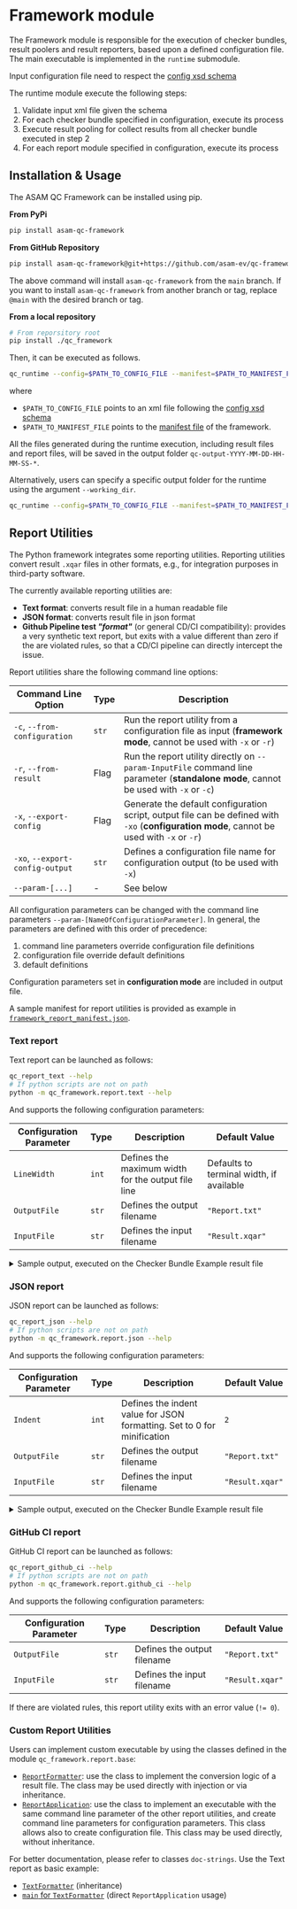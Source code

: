 # Framework module

The Framework module is responsible for the execution of checker bundles, result poolers and result reporters, based 
upon a defined configuration file. The main executable is implemented in the `runtime` submodule.

Input configuration file need to respect the [config xsd schema](../doc/schema/config_format.xsd)

The runtime module execute the following steps:

1. Validate input xml file given the schema
2. For each checker bundle specified in configuration, execute its process
3. Execute result pooling for collect results from all checker bundle executed in step 2
4. For each report module specified in configuration, execute its process

## Installation & Usage

The ASAM QC Framework can be installed using pip.

**From PyPi**

```bash
pip install asam-qc-framework
```

**From GitHub Repository**

```bash
pip install asam-qc-framework@git+https://github.com/asam-ev/qc-framework@main#subdirectory=qc_framework
```

The above command will install `asam-qc-framework` from the `main` branch. If you want to install `asam-qc-framework` from another branch or tag, replace `@main` with the desired branch or tag.

**From a local repository**

```bash
# From reporsitory root
pip install ./qc_framework
```

Then, it can be executed as follows.

```bash
qc_runtime --config=$PATH_TO_CONFIG_FILE --manifest=$PATH_TO_MANIFEST_FILE
```

where

- `$PATH_TO_CONFIG_FILE` points to an xml file following the [config xsd schema](../doc/schema/config_format.xsd)
- `$PATH_TO_MANIFEST_FILE` points to the [manifest file](manifest_file.md) of the framework.

All the files generated during the runtime execution, including result files and report files, will be saved in the output folder `qc-output-YYYY-MM-DD-HH-MM-SS-*`.

Alternatively, users can specify a specific output folder for the runtime using the argument `--working_dir`.

```bash
qc_runtime --config=$PATH_TO_CONFIG_FILE --manifest=$PATH_TO_MANIFEST_FILE --working_dir=$PATH_TO_OUTPUT_FOLDER
```

## Report Utilities

The Python framework integrates some reporting utilities. Reporting utilities convert  result `.xqar` 
files in other formats, e.g., for integration purposes in third-party software.

The currently available reporting utilities are:

 - **Text format**: converts result file in a human readable file
 - **JSON format**: converts result file in json format
 - **Github Pipeline test _"format"_** (or general CD/CI compatibility): provides a very synthetic text report, 
   but exits with a value different than zero if the are violated rules, so that a CD/CI pipeline can directly 
   intercept the issue.

Report utilities share the following command line options:

| Command Line Option | Type | Description |
|---------------------|------|-------------|
| `-c`, `--from-configuration` | `str` | Run the report utility from a configuration file as input (**framework mode**, cannot be used with `-x` or `-r`) |
| `-r`, `--from-result` | Flag | Run the report utility directly on `--param-InputFile` command line parameter (**standalone mode**, cannot be used with `-x` or `-c`) |
| `-x`, `--export-config` | Flag | Generate the default configuration script, output file can be defined with `-xo` (**configuration mode**, cannot be used with `-x` or `-r`) |
| `-xo`, `--export-config-output` | `str` | Defines a configuration file name for configuration output (to be used with `-x`) |
| `--param-[...]` | - | See below |

All configuration parameters can be changed with the command line parameters 
`--param-[NameOfConfigurationParameter]`. In general, the parameters are defined with this order of precedence:

 1. command line parameters override configuration file definitions
 2. configuration file override default definitions
 3. default definitions

Configuration parameters set in **configuration mode** are included in output file.

A sample manifest for report utilities is provided as example in 
[`framework_report_manifest.json`](../../demo_pipeline/manifests/framework_report_manifest.json).

### Text report

Text report can be launched as follows:

```bash
qc_report_text --help
# If python scripts are not on path
python -m qc_framework.report.text --help
```

And supports the following configuration parameters:

| Configuration Parameter | Type | Description | Default Value |
|-------------------------|------|-------------|---------------|
| `LineWidth` | `int` | Defines the maximum width for the output file line | Defaults to terminal width, if available |
| `OutputFile` | `str` | Defines the output filename | `"Report.txt"` |
| `InputFile` | `str` | Defines the input filename | `"Result.xqar"` |

<details>
<summary>Sample output, executed on the Checker Bundle Example result file</summary>

```
ASAM QUALITY FRAMEWORK v1.0.0 - RESULT REPORT
====================================================================================================

BUNDLES
----------------------------------------------------------------------------------------------------

 -> DemoCheckerBundle @ version-undefined
    Description: 
    Summary: Found 4 issues
    Checkers: 
     -> [COMPLETED] exampleChecker
        Description: This is a description
        Summary: 
        Addressed Rules:
         -> asam.net:xodr:1.0.0:first_rule_name
        Issues:
           1. [INFORMATION] @ asam.net:xodr:1.0.0:first_rule_name
              Description: This is an information from the demo usecase

     -> [COMPLETED] exampleInertialChecker
        Description: This is a description of inertial checker
        Summary: 
        Addressed Rules:
         -> asam.net:xodr:1.0.0:second_rule_name
        Issues:
           1. [INFORMATION] @ asam.net:xodr:1.0.0:second_rule_name
              Description: This is an information from the demo usecase
              Locations:
               -> Inertial @ [1; 2; 3]: inertial position

     -> [COMPLETED] exampleMetadataChecker
        Description: This is a description of metadata checker
        Summary: 
        Addressed Rules:
         -> asam.net:xodr:1.0.0:third_rule_name
        Metadata:
         -> run date: 2024/06/06 (Date in which the checker was executed)
         -> reference project: project01 (Name of the project that created the checker)

     -> [COMPLETED] exampleIssueRuleChecker
        Description: This is a description of checker with issue and the involved ruleUID
        Summary: 
        Addressed Rules:
         -> asam.net:xodr:1.0.0:fourth_rule_name
        Issues:
           1. [ERROR] @ asam.net:xodr:1.0.0:fourth_rule_name
              Description: This is an information from the demo usecase

     -> [SKIPPED] exampleSkippedChecker
        Description: This is a description of checker with skipped status
        Summary: Skipped execution

     -> [COMPLETED] exampleDomainChecker
        Description: This is a description of example domain info checker
        Summary: 
        Addressed Rules:
         -> asam.net:xodr:1.0.0:fifth_rule_name
        Issues:
           1. [INFORMATION] @ asam.net:xodr:1.0.0:fifth_rule_name
              Description: This is an information from the demo usecase
              Domain Specific Info:
               -> <DomainSpecificInfo name="test_domain">
                            <RoadLocation b="5.4" c="0.0" id="aa" />
                          </DomainSpecificInfo>


====================================================================================================

ADDRESSED RULES
----------------------------------------------------------------------------------------------------

Addressed rules: 5
 -> asam.net:xodr:1.0.0:fifth_rule_name
 -> asam.net:xodr:1.0.0:fourth_rule_name
 -> asam.net:xodr:1.0.0:third_rule_name
 -> asam.net:xodr:1.0.0:first_rule_name
 -> asam.net:xodr:1.0.0:second_rule_name

Flagged Rules: 4
  with ERROR: 1
   -> asam.net:xodr:1.0.0:fourth_rule_name
  with WARNING: 0
  with INFORMATION: 3
   -> asam.net:xodr:1.0.0:fifth_rule_name
   -> asam.net:xodr:1.0.0:first_rule_name
   -> asam.net:xodr:1.0.0:second_rule_name
----------------------------------------------------------------------------------------------------

NOTES
----------------------------------------------------------------------------------------------------

Rule UID format:
  <emanating-entity>:<standard>:x.y.z:rule_set.for_rules.rule_name

where    
  * Emanating Entity: a domain name for the entity (organization or company) that declares the rule UID
  * Standard: a short string that represents the standard or the domain to which the rule is applied
  * Definition Setting: the version of the standard or the domain to which the rule appears or is applied for the first time
  * Rule Full Name: the full name of the rule, as dot separated, snake lower case string. 
    The full name of a rule is composed by the rule set, a categorization for the rule, 
    and the rule name, a unique string inside the categorization. 
    The rule set can be nested (meaning that can be defined as an 
    arbitrary sequence of dot separated names, while the name is the snake 
    case string after the last dot of the full name)
```

</details>

### JSON report

JSON report can be launched as follows:

```bash
qc_report_json --help
# If python scripts are not on path
python -m qc_framework.report.json --help
```

And supports the following configuration parameters:

| Configuration Parameter | Type | Description | Default Value |
|-------------------------|------|-------------|---------------|
| `Indent` | `int` | Defines the indent value for JSON formatting. Set to 0 for minification | `2` |
| `OutputFile` | `str` | Defines the output filename | `"Report.txt"` |
| `InputFile` | `str` | Defines the input filename | `"Result.xqar"` |

<details>
<summary>Sample output, executed on the Checker Bundle Example result file</summary>

```json
{
  "version": "1.0.0",
  "bundles": {
    "DemoCheckerBundle": {
      "name": "DemoCheckerBundle",
      "version": "",
      "summary": "Found 4 issues",
      "description": "",
      "parameters": {},
      "checkers": {
        "exampleChecker": {
          "checkerId": "exampleChecker",
          "description": "This is a description",
          "summary": "",
          "status": "completed",
          "metadata": {},
          "addressedRule": [
            "asam.net:xodr:1.0.0:first_rule_name"
          ],
          "issues": [
            {
              "issueId": 0,
              "level": "INFORMATION",
              "description": "This is an information from the demo usecase",
              "ruleUid": "asam.net:xodr:1.0.0:first_rule_name",
              "locations": {
                "file": [],
                "xml": [],
                "inertial": []
              },
              "domainSpecificInfo": []
            }
          ]
        },
        "exampleInertialChecker": {
          "checkerId": "exampleInertialChecker",
          "description": "This is a description of inertial checker",
          "summary": "",
          "status": "completed",
          "metadata": {},
          "addressedRule": [
            "asam.net:xodr:1.0.0:second_rule_name"
          ],
          "issues": [
            {
              "issueId": 1,
              "level": "INFORMATION",
              "description": "This is an information from the demo usecase",
              "ruleUid": "asam.net:xodr:1.0.0:second_rule_name",
              "locations": {
                "file": [],
                "xml": [],
                "inertial": [
                  {
                    "description": "inertial position",
                    "x": 1.0,
                    "y": 2.0,
                    "z": 3.0
                  }
                ]
              },
              "domainSpecificInfo": []
            }
          ]
        },
        "exampleMetadataChecker": {
          "checkerId": "exampleMetadataChecker",
          "description": "This is a description of metadata checker",
          "summary": "",
          "status": "completed",
          "metadata": {
            "run date": {
              "key": "run date",
              "value": "2024/06/06",
              "description": "Date in which the checker was executed"
            },
            "reference project": {
              "key": "reference project",
              "value": "project01",
              "description": "Name of the project that created the checker"
            }
          },
          "addressedRule": [
            "asam.net:xodr:1.0.0:third_rule_name"
          ],
          "issues": []
        },
        "exampleIssueRuleChecker": {
          "checkerId": "exampleIssueRuleChecker",
          "description": "This is a description of checker with issue and the involved ruleUID",
          "summary": "",
          "status": "completed",
          "metadata": {},
          "addressedRule": [
            "asam.net:xodr:1.0.0:fourth_rule_name"
          ],
          "issues": [
            {
              "issueId": 2,
              "level": "ERROR",
              "description": "This is an information from the demo usecase",
              "ruleUid": "asam.net:xodr:1.0.0:fourth_rule_name",
              "locations": {
                "file": [],
                "xml": [],
                "inertial": []
              },
              "domainSpecificInfo": []
            }
          ]
        },
        "exampleSkippedChecker": {
          "checkerId": "exampleSkippedChecker",
          "description": "This is a description of checker with skipped status",
          "summary": "Skipped execution",
          "status": "skipped",
          "metadata": {},
          "addressedRule": [],
          "issues": []
        },
        "exampleDomainChecker": {
          "checkerId": "exampleDomainChecker",
          "description": "This is a description of example domain info checker",
          "summary": "",
          "status": "completed",
          "metadata": {},
          "addressedRule": [
            "asam.net:xodr:1.0.0:fifth_rule_name"
          ],
          "issues": [
            {
              "issueId": 3,
              "level": "INFORMATION",
              "description": "This is an information from the demo usecase",
              "ruleUid": "asam.net:xodr:1.0.0:fifth_rule_name",
              "locations": {
                "file": [],
                "xml": [],
                "inertial": []
              },
              "domainSpecificInfo": [
                "<DomainSpecificInfo name=\"test_domain\">\n          <RoadLocation b=\"5.4\" c=\"0.0\" id=\"aa\" />\n        </DomainSpecificInfo>"
              ]
            }
          ]
        }
      }
    }
  },
  "rules": {
    "addressed": [
      "asam.net:xodr:1.0.0:fourth_rule_name",
      "asam.net:xodr:1.0.0:second_rule_name",
      "asam.net:xodr:1.0.0:third_rule_name",
      "asam.net:xodr:1.0.0:first_rule_name",
      "asam.net:xodr:1.0.0:fifth_rule_name"
    ],
    "violated": {
      "error": [
        "asam.net:xodr:1.0.0:fourth_rule_name"
      ],
      "warning": [],
      "information": [
        "asam.net:xodr:1.0.0:fifth_rule_name",
        "asam.net:xodr:1.0.0:second_rule_name",
        "asam.net:xodr:1.0.0:first_rule_name"
      ]
    }
  }
}
```

</details>

### GitHub CI report

GitHub CI report can be launched as follows:

```bash
qc_report_github_ci --help
# If python scripts are not on path
python -m qc_framework.report.github_ci --help
```

And supports the following configuration parameters:

| Configuration Parameter | Type | Description | Default Value |
|-------------------------|------|-------------|---------------|
| `OutputFile` | `str` | Defines the output filename | `"Report.txt"` |
| `InputFile` | `str` | Defines the input filename | `"Result.xqar"` |

If there are violated rules, this report utility exits with an error value (`!= 0`).

### Custom Report Utilities

Users can implement custom executable by using the classes defined in the module 
`qc_framework.report.base`:

 * [`ReportFormatter`](qc_framework/qc_framework/report/base/report_formatter.py): use
   the class to implement the conversion logic of a result file. The class may be used
   directly with injection or via inheritance.
 * [`ReportApplication`](qc_framework/qc_framework/report/base/report_application.py): use
   the class to implement an executable with the same command line parameter of the other
   report utilities, and create command line parameters for configuration parameters. This
   class allows also to create configuration file. This class may be used directly, without
   inheritance.

For better documentation, please refer to classes `doc-strings`. Use the Text report as basic example:

 * [`TextFormatter`](qc_framework/qc_framework/report/text/text_formatter.py) 
   (inheritance)
 * [`main` for `TextFormatter`](qc_framework/qc_framework/report/text/__main__.py) 
   (direct `ReportApplication` usage)